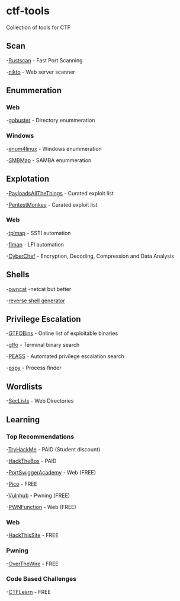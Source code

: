 # ctf-tools
Collection of tools for CTF

## Scan
-[Rustscan](https://github.com/RustScan/RustScan) - Fast Port Scanning

-[nikto](https://github.com/sullo/nikto) - Web server scanner

## Enummeration
### Web
-[gobuster](https://github.com/OJ/gobuster) - Directory enummeration

### Windows
-[enum4linux](https://github.com/cddmp/enum4linux-ng) - Windows enummeration

-[SMBMap](https://github.com/ShawnDEvans/smbmap) - SAMBA enummeration

## Explotation
-[PayloadsAllTheThings](https://github.com/swisskyrepo/PayloadsAllTheThings) - Curated exploit list

-[PentestMonkey](https://github.com/pentestmonkey?tab=repositories) - Curated exploit list

### Web
-[tplmap](https://github.com/epinna/tplmap) - SSTI automation

-[fimap](https://github.com/kurobeats/fimap) - LFI automation

-[CyberChef](https://gchq.github.io/CyberChef/) - Encryption, Decoding, Compression and Data Analysis

## Shells
-[pwncat](https://github.com/cytopia/pwncat) -netcat but better

-[reverse shell generator](https://www.revshells.com/)

## Privilege Escalation
-[GTFOBins](https://gtfobins.github.io/) - Online list of exploitable binaries

-[gtfo](https://github.com/mzfr/gtfo) - Terminal binary search

-[PEASS](https://github.com/carlospolop/privilege-escalation-awesome-scripts-suite) - Automated privilege escalation search

-[pspy](https://github.com/DominicBreuker/pspy) - Process finder

## Wordlists
-[SecLists](https://github.com/danielmiessler/SecLists) - Web Directories

## Learning
### Top Recommendations
-[TryHackMe](https://tryhackme.com/) - PAID (Student discount)

-[HackTheBox](https://www.hackthebox.eu/) - PAID

-[PortSwiggerAcademy](https://portswigger.net/web-security) - Web (FREE)

-[Pico](https://play.picoctf.org/login?redirect=/practice) - FREE

-[Vulnhub](https://www.vulnhub.com/) - Pwning (FREE)

-[PWNFunction](https://xss.pwnfunction.com/) - Web (FREE)

### Web
-[HackThisSite](https://www.hackthissite.org/) - FREE

### Pwning
-[OverTheWire](https://overthewire.org/wargames/bandit/) - FREE

### Code Based Challenges
-[CTFLearn](https://ctflearn.com/) - FREE
